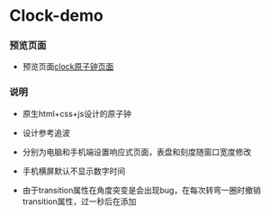 # Clock-demo

### 预览页面

- 预览页面[clock原子钟页面](https://tinyfatboy.github.io/Clock-demo/index.html)

### 说明

- 原生html+css+js设计的原子钟

- 设计参考追波

- 分别为电脑和手机端设置响应式页面，表盘和刻度随窗口宽度修改

- 手机横屏默认不显示数字时间

- 由于transition属性在角度突变是会出现bug，在每次转弯一圈时撤销transition属性，过一秒后在添加


